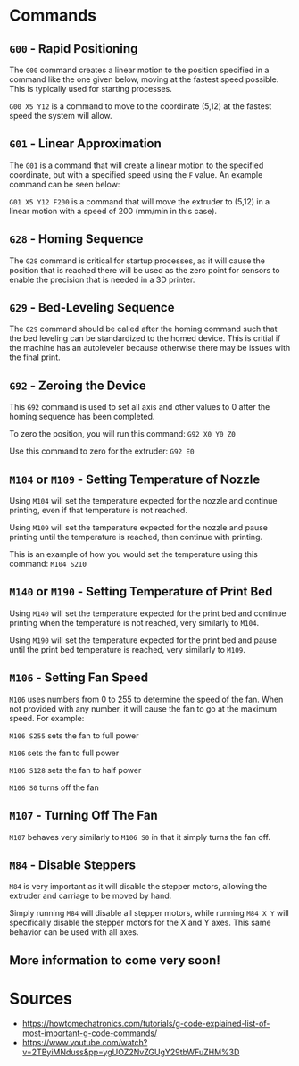 # Commands

## `G00` - Rapid Positioning

The `G00` command creates a linear motion to the position specified in a command like the one given below, moving at the fastest speed possible. This is typically used for starting processes.

```G00 X5 Y12``` is a command to move to the coordinate (5,12) at the fastest speed the system will allow.

## `G01` - Linear Approximation

The `G01` is a command that will create a linear motion to the specified coordinate, but with a specified speed using the `F` value. An example command can be seen below: 

```G01 X5 Y12 F200``` is a command that will move the extruder to (5,12) in a linear motion with a speed of 200 (mm/min in this case).

## `G28` - Homing Sequence

The `G28` command is critical for startup processes, as it will cause the position that is reached there will be used as the zero point for sensors to enable the precision that is needed in a 3D printer.

## `G29` - Bed-Leveling Sequence

The `G29` command should be called after the homing command such that the bed leveling can be standardized to the homed device. This is critial if the machine has an autoleveler because otherwise there may be issues with the final print.

## `G92` - Zeroing the Device

This `G92` command is used to set all axis and other values to 0 after the homing sequence has been completed. 

To zero the position, you will run this command: ```G92 X0 Y0 Z0```

Use this command to zero for the extruder: ```G92 E0```

## `M104` or `M109` - Setting Temperature of Nozzle

Using `M104` will set the temperature expected for the nozzle and continue printing, even if that temperature is not reached.

Using `M109` will set the temperature expected for the nozzle and pause printing until the temperature is reached, then continue with printing.

This is an example of how you would set the temperature using this command: ```M104 S210```

## `M140` or `M190` - Setting Temperature of Print Bed

Using `M140`  will set the temperature expected for the print bed and continue printing when the temperature is not reached, very similarly to `M104`.

Using `M190` will set the temperature expected for the print bed and pause until the print bed temperature is reached, very similarly to `M109`.

## `M106` - Setting Fan Speed

`M106` uses numbers from 0 to 255 to determine the speed of the fan. When not provided with any number, it will cause the fan to go at the maximum speed. For example:

```M106 S255``` sets the fan to full power

```M106``` sets the fan to full power

```M106 S128``` sets the fan to half power

```M106 S0``` turns off the fan

## `M107` - Turning Off The Fan

`M107` behaves very similarly to `M106 S0` in that it simply turns the fan off.

## `M84` - Disable Steppers

`M84` is very important as it will disable the stepper motors, allowing the extruder and carriage to be moved by hand. 

Simply running ```M84``` will disable all stepper motors, while running ```M84 X Y``` will specifically disable the stepper motors for the X and Y axes. This same behavior can be used with all axes.

## More information to come very soon!

# Sources

- https://howtomechatronics.com/tutorials/g-code-explained-list-of-most-important-g-code-commands/
- https://www.youtube.com/watch?v=2TByiMNduss&pp=ygUOZ2NvZGUgY29tbWFuZHM%3D